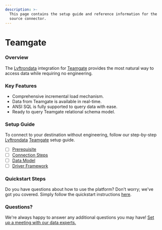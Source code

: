 ```yaml
---
description: >-
  This page contains the setup guide and reference information for the Teamgate
  source connector.
---
```


# Teamgate

### Overview

The [Lyftrondata](https://www.lyftrondata.com/) integration for [Teamgate](https://www.lyftrondata.com/integration/sales-analytics/teamgate/) provides the most natural way to access data while requiring no engineering.

### Key Features

* Comprehensive incremental load mechanism.
* Data from Teamgate is available in real-time.
* ANSI SQL is fully supported to query data with ease.
* Ready to query Teamgate relational schema model.

### Setup Guide

To connect to your destination without engineering, follow our step-by-step [Lyftrondata](https://www.lyftrondata.com/) [Teamgate](https://www.lyftrondata.com/integration/sales-analytics/teamgate/) setup guide.

* [ ] [Prerequisite](prerequisite.md)
* [ ] [Connection Steps](connection-steps.md)
* [ ] [Data Model](data-model/erd.md)
* [ ] [Driver Framework](driver-framework/)

### Quickstart Steps

Do you have questions about how to use the platform? Don't worry; we've got you covered. Simply follow the quickstart instructions [here](broken-reference).

### Questions? <a href="#questions" id="questions"></a>

We're always happy to answer any additional questions you may have! [Set up a meeting with our data experts.](https://www.lyftrondata.com/book-a-meeting/)

